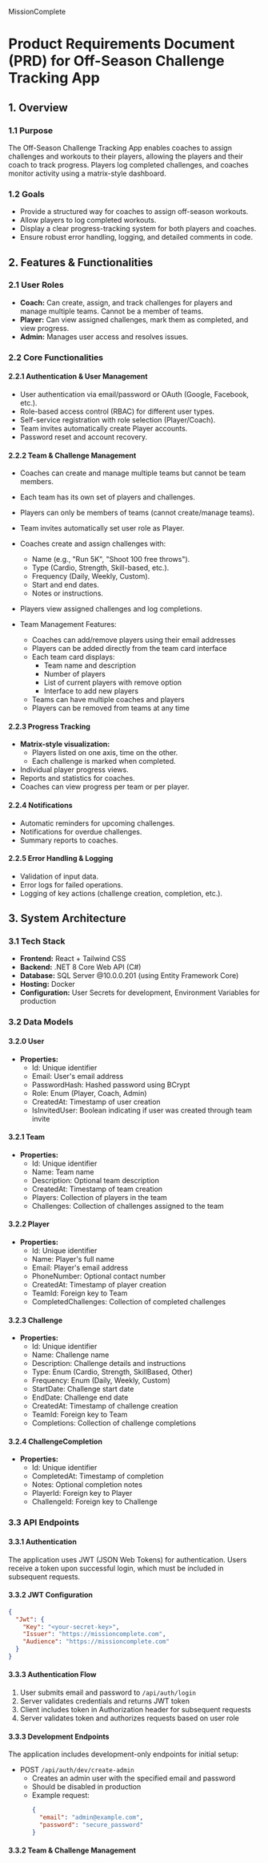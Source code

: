 MissionComplete

# Product Requirements Document (PRD) for Off-Season Challenge Tracking App

## 1. Overview
### 1.1 Purpose
The Off-Season Challenge Tracking App enables coaches to assign challenges and workouts to their players, allowing the players and their coach to track progress. Players log completed challenges, and coaches monitor activity using a matrix-style dashboard.

### 1.2 Goals
- Provide a structured way for coaches to assign off-season workouts.
- Allow players to log completed workouts.
- Display a clear progress-tracking system for both players and coaches.
- Ensure robust error handling, logging, and detailed comments in code.

## 2. Features & Functionalities

### 2.1 User Roles
- **Coach:** Can create, assign, and track challenges for players and manage multiple teams. Cannot be a member of teams.
- **Player:** Can view assigned challenges, mark them as completed, and view progress.
- **Admin:** Manages user access and resolves issues.

### 2.2 Core Functionalities
#### 2.2.1 Authentication & User Management
- User authentication via email/password or OAuth (Google, Facebook, etc.).
- Role-based access control (RBAC) for different user types.
- Self-service registration with role selection (Player/Coach).
- Team invites automatically create Player accounts.
- Password reset and account recovery.

#### 2.2.2 Team & Challenge Management
- Coaches can create and manage multiple teams but cannot be team members.
- Each team has its own set of players and challenges.
- Players can only be members of teams (cannot create/manage teams).
- Team invites automatically set user role as Player.
- Coaches create and assign challenges with:
  - Name (e.g., "Run 5K", "Shoot 100 free throws").
  - Type (Cardio, Strength, Skill-based, etc.).
  - Frequency (Daily, Weekly, Custom).
  - Start and end dates.
  - Notes or instructions.
- Players view assigned challenges and log completions.

- Team Management Features:
  - Coaches can add/remove players using their email addresses
  - Players can be added directly from the team card interface
  - Each team card displays:
    - Team name and description
    - Number of players
    - List of current players with remove option
    - Interface to add new players
  - Teams can have multiple coaches and players
  - Players can be removed from teams at any time

#### 2.2.3 Progress Tracking
- **Matrix-style visualization:**
  - Players listed on one axis, time on the other.
  - Each challenge is marked when completed.
- Individual player progress views.
- Reports and statistics for coaches.
- Coaches can view progress per team or per player.

#### 2.2.4 Notifications
- Automatic reminders for upcoming challenges.
- Notifications for overdue challenges.
- Summary reports to coaches.

#### 2.2.5 Error Handling & Logging
- Validation of input data.
- Error logs for failed operations.
- Logging of key actions (challenge creation, completion, etc.).

## 3. System Architecture
### 3.1 Tech Stack
- **Frontend:** React + Tailwind CSS
- **Backend:** .NET 8 Core Web API (C#)
- **Database:** SQL Server @10.0.0.201 (using Entity Framework Core)
- **Hosting:** Docker
- **Configuration:** User Secrets for development, Environment Variables for production

### 3.2 Data Models
#### 3.2.0 User
- **Properties:**
  - Id: Unique identifier
  - Email: User's email address
  - PasswordHash: Hashed password using BCrypt
  - Role: Enum (Player, Coach, Admin)
  - CreatedAt: Timestamp of user creation
  - IsInvitedUser: Boolean indicating if user was created through team invite

#### 3.2.1 Team
- **Properties:**
  - Id: Unique identifier
  - Name: Team name
  - Description: Optional team description
  - CreatedAt: Timestamp of team creation
  - Players: Collection of players in the team
  - Challenges: Collection of challenges assigned to the team

#### 3.2.2 Player
- **Properties:**
  - Id: Unique identifier
  - Name: Player's full name
  - Email: Player's email address
  - PhoneNumber: Optional contact number
  - CreatedAt: Timestamp of player creation
  - TeamId: Foreign key to Team
  - CompletedChallenges: Collection of completed challenges

#### 3.2.3 Challenge
- **Properties:**
  - Id: Unique identifier
  - Name: Challenge name
  - Description: Challenge details and instructions
  - Type: Enum (Cardio, Strength, SkillBased, Other)
  - Frequency: Enum (Daily, Weekly, Custom)
  - StartDate: Challenge start date
  - EndDate: Challenge end date
  - CreatedAt: Timestamp of challenge creation
  - TeamId: Foreign key to Team
  - Completions: Collection of challenge completions

#### 3.2.4 ChallengeCompletion
- **Properties:**
  - Id: Unique identifier
  - CompletedAt: Timestamp of completion
  - Notes: Optional completion notes
  - PlayerId: Foreign key to Player
  - ChallengeId: Foreign key to Challenge

### 3.3 API Endpoints
#### 3.3.1 Authentication
The application uses JWT (JSON Web Tokens) for authentication. Users receive a token upon successful login, which must be included in subsequent requests.

#### 3.3.2 JWT Configuration
```json
{
  "Jwt": {
    "Key": "<your-secret-key>",
    "Issuer": "https://missioncomplete.com",
    "Audience": "https://missioncomplete.com"
  }
}
```

#### 3.3.3 Authentication Flow
1. User submits email and password to `/api/auth/login`
2. Server validates credentials and returns JWT token
3. Client includes token in Authorization header for subsequent requests
4. Server validates token and authorizes requests based on user role

#### 3.3.3 Development Endpoints
The application includes development-only endpoints for initial setup:

- POST `/api/auth/dev/create-admin`
  - Creates an admin user with the specified email and password
  - Should be disabled in production
  - Example request:
    ```json
    {
      "email": "admin@example.com",
      "password": "secure_password"
    }
    ```

#### 3.3.2 Team & Challenge Management
```